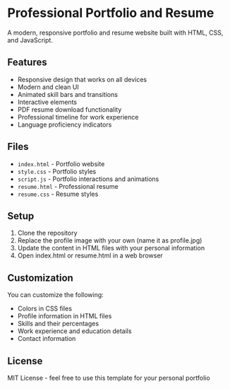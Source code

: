 # Professional Portfolio and Resume

A modern, responsive portfolio and resume website built with HTML, CSS, and JavaScript.

## Features

- Responsive design that works on all devices
- Modern and clean UI
- Animated skill bars and transitions
- Interactive elements
- PDF resume download functionality
- Professional timeline for work experience
- Language proficiency indicators

## Files

- `index.html` - Portfolio website
- `style.css` - Portfolio styles
- `script.js` - Portfolio interactions and animations
- `resume.html` - Professional resume
- `resume.css` - Resume styles

## Setup

1. Clone the repository
2. Replace the profile image with your own (name it as profile.jpg)
3. Update the content in HTML files with your personal information
4. Open index.html or resume.html in a web browser

## Customization

You can customize the following:
- Colors in CSS files
- Profile information in HTML files
- Skills and their percentages
- Work experience and education details
- Contact information

## License

MIT License - feel free to use this template for your personal portfolio
